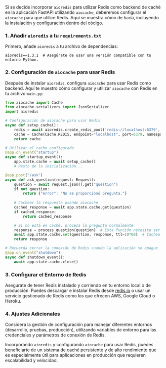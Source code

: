 Si se decide incorporar `aioredis` para utilizar Redis como backend de caché en la aplicación FastAPI utilizando `aiocache`, deberemos configurar el `aiocache` para que utilice Redis. Aquí se muestra cómo de haría, incluyendo la instalación y configuración dentro del código.

### 1. **Añadir `aioredis` a tu `requirements.txt`**
Primero, añade `aioredis` a tu archivo de dependencias:

```plaintext
aioredis==1.3.1  # Asegúrate de usar una versión compatible con tu entorno Python.
```

### 2. **Configuración de `aiocache` para usar Redis**
Después de instalar `aioredis`, configura `aiocache` para usar Redis como backend. Aquí te muestro cómo configurar y utilizar `aiocache` con Redis en tu archivo `main.py`:

```python
from aiocache import Cache
from aiocache.serializers import JsonSerializer
import aioredis

# Configuración de aiocache para usar Redis
async def setup_cache():
    redis = await aioredis.create_redis_pool('redis://localhost:6379', encoding="utf8")
    cache = Cache(Cache.REDIS, endpoint="localhost", port=6379, namespace="main", redis=redis, serializer=JsonSerializer())
    return cache

# Utilizar el cache configurado
@app.on_event("startup")
async def startup_event():
    app.state.cache = await setup_cache()
    # Resto de la inicialización...

@app.post("/ask")
async def ask_question(request: Request):
    question = await request.json().get("question")
    if not question:
        return {"error": "No se proporcionó pregunta."}
    
    # Cachear la respuesta usando aiocache
    cached_response = await app.state.cache.get(question)
    if cached_response:
        return cached_response

    # Si no está en caché, procesa la pregunta normalmente
    response = process_question(question)  # Esta función necesita ser definida o ajustada a tu lógica
    await app.state.cache.set(question, response, ttl=10*60)  # Cachea la respuesta por 10 minutos
    return response

# Recuerda cerrar la conexión de Redis cuando la aplicación se apague
@app.on_event("shutdown")
async def shutdown_event():
    await app.state.cache.close()
```

### 3. **Configurar el Entorno de Redis**
Asegúrate de tener Redis instalado y corriendo en tu entorno local o de producción. Puedes descargar e instalar Redis desde [redis.io](https://redis.io/download) o usar un servicio gestionado de Redis como los que ofrecen AWS, Google Cloud o Heroku.

### 4. **Ajustes Adicionales**
Considera la gestión de configuración para manejar diferentes entornos (desarrollo, pruebas, producción), utilizando variables de entorno para las credenciales y parámetros de conexión de Redis.

Incorporando `aioredis` y configurando `aiocache` para usar Redis, puedes beneficiarte de un sistema de caché persistente y de alto rendimiento que es especialmente útil para aplicaciones en producción que requieren escalabilidad y velocidad.
